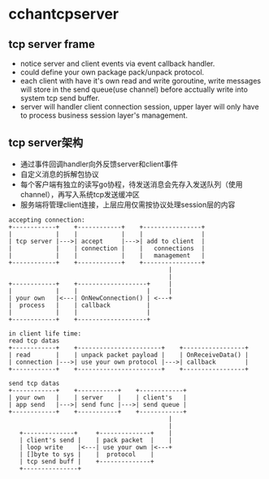 # cchantcpserver
## tcp server frame
* notice server and client events via event callback handler.
* could define your own package pack/unpack protocol.
* each client with have it's own read and write goroutine, write messages will store in the send queue(use channel) before acctually write into system tcp send buffer.
* server will handler client connection session, upper layer will only have to process business session layer's management.

## tcp server架构
* 通过事件回调handler向外反馈server和client事件
* 自定义消息的拆解包协议
* 每个客户端有独立的读写go协程，待发送消息会先存入发送队列（使用channel），再写入系统tcp发送缓冲区
* 服务端将管理client连接，上层应用仅需按协议处理session层的内容

```
accepting connection:
+------------+    +------------+    +----------------+
|            |    |            |    |                |
| tcp server |--->| accept     |--->| add to client  |
|            |    | connection |    |   connections  |
|            |    |            |    |   management   |
+------------+    +------------+    +----------------+
                                            |
                                            |
+------------+    +-------------------+     |
|            |    |                   |     |
| your own   |<---| OnNewConnection() | <---+
|  process   |    | callback          |  
|            |    |                   | 
+------------+    +-------------------+

in client life time:
read tcp datas
+------------+    +-----------------------+    +-----------------+
| read       |    | unpack packet payload |    | OnReceiveData() |
| connection |--->| use your own protocol |--->| callback        |
+------------+    +-----------------------+    +-----------------+

send tcp datas
+------------+    +-----------+    +------------+
| your own   |    | server    |    | client's   |
| app send   |--->| send func |--->| send queue |
+------------+    +-----------+    +------------+
                                            |
                                            |
   +--------------+     +--------------+    |
   | client's send |    | pack packet  |    |
   | loop write    |<---| use your own |<---+
   | []byte to sys |    |  protocol    | 
   | tcp send buff |    +--------------+
   +---------------+                        
```
